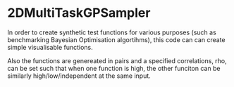 # 2DMultiTaskGPSampler
In order to create synthetic test functions for various purposes (such as benchmarking Bayesian Optimisation algortihms), this code can can create simple visualisable functions.

Also the functions are genereated in pairs and a specified correlations, rho, can be set such that when one function is high, the other funciton can be similarly high/low/independent at the same input.
